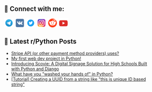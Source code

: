 ## 🔎 Connect with me:
[<img src="https://github.com/bullbesh/bullbesh/blob/main/images/Telegram.png" width="32" height="32" />](https://t.me/bullbesh)
[<img src="https://github.com/bullbesh/bullbesh/blob/main/images/VK.png" width="32" height="32" />](https://vk.com/bullbesh)
[<img src="https://github.com/bullbesh/bullbesh/blob/main/images/Twitter.png" width="32" height="32" />](https://twitter.com/bullbesh1)
[<img src="https://github.com/bullbesh/bullbesh/blob/main/images/Instagram.png" width="32" height="32" />](https://www.instagram.com/bullbesh)
[<img src="https://github.com/bullbesh/bullbesh/blob/main/images/Reddit.png" width="32" height="32" />](https://www.reddit.com/user/bullbesh)
[<img src="https://github.com/bullbesh/bullbesh/blob/main/images/YouTube.png" width="32" height="32" />](https://www.youtube.com/channel/UCtfjRs6uzgq5mfm8S06WTcg)

## 📕 Latest r/Python Posts
<!-- BLOG-POST-LIST:START -->
- [Stripe API &lpar;or other payment method providers&rpar; uses?](https://www.reddit.com/r/Python/comments/10x9138/stripe_api_or_other_payment_method_providers_uses/)
- [My first web dev project in Python!](https://www.reddit.com/r/Python/comments/10x8jdg/my_first_web_dev_project_in_python/)
- [Introducing Scovie: A Digital Signage Solution for High Schools Built with Python and Django](https://www.reddit.com/r/Python/comments/10x7yqa/introducing_scovie_a_digital_signage_solution_for/)
- [What have you &quot;washed your hands of&quot; in Python?](https://www.reddit.com/r/Python/comments/10x6yyz/what_have_you_washed_your_hands_of_in_python/)
- [[Tutorial] Creating a UUID from a string like &quot;this is unique ID based string&quot;](https://www.reddit.com/r/Python/comments/10x6yur/tutorial_creating_a_uuid_from_a_string_like_this/)
<!-- BLOG-POST-LIST:END -->
